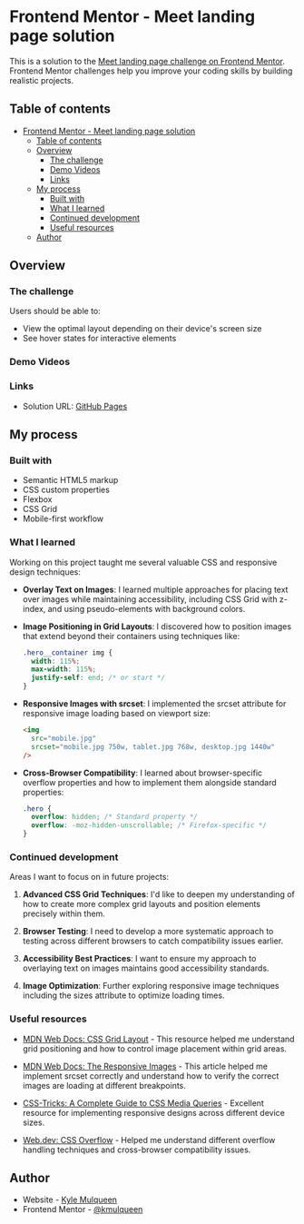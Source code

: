 # Frontend Mentor - Meet landing page solution

This is a solution to the [Meet landing page challenge on Frontend Mentor](https://www.frontendmentor.io/challenges/meet-landing-page-rbTDS6OUR). Frontend Mentor challenges help you improve your coding skills by building realistic projects.

## Table of contents

- [Frontend Mentor - Meet landing page solution](#frontend-mentor---meet-landing-page-solution)
  - [Table of contents](#table-of-contents)
  - [Overview](#overview)
    - [The challenge](#the-challenge)
    - [Demo Videos](#demo-videos)
    - [Links](#links)
  - [My process](#my-process)
    - [Built with](#built-with)
    - [What I learned](#what-i-learned)
    - [Continued development](#continued-development)
    - [Useful resources](#useful-resources)
  - [Author](#author)

## Overview

### The challenge

Users should be able to:

- View the optimal layout depending on their device's screen size
- See hover states for interactive elements

### Demo Videos

### Links

- Solution URL: [GitHub Pages](https://kmulqueen.github.io/meet-landing-page-challenge/)

## My process

### Built with

- Semantic HTML5 markup
- CSS custom properties
- Flexbox
- CSS Grid
- Mobile-first workflow

### What I learned

Working on this project taught me several valuable CSS and responsive design techniques:

- **Overlay Text on Images**: I learned multiple approaches for placing text over images while maintaining accessibility, including CSS Grid with z-index, and using pseudo-elements with background colors.

- **Image Positioning in Grid Layouts**: I discovered how to position images that extend beyond their containers using techniques like:

  ```css
  .hero__container img {
    width: 115%;
    max-width: 115%;
    justify-self: end; /* or start */
  }
  ```

- **Responsive Images with srcset**: I implemented the srcset attribute for responsive image loading based on viewport size:

  ```html
  <img
    src="mobile.jpg"
    srcset="mobile.jpg 750w, tablet.jpg 768w, desktop.jpg 1440w"
  />
  ```

- **Cross-Browser Compatibility**: I learned about browser-specific overflow properties and how to implement them alongside standard properties:
  ```css
  .hero {
    overflow: hidden; /* Standard property */
    overflow: -moz-hidden-unscrollable; /* Firefox-specific */
  }
  ```

### Continued development

Areas I want to focus on in future projects:

1. **Advanced CSS Grid Techniques**: I'd like to deepen my understanding of how to create more complex grid layouts and position elements precisely within them.

2. **Browser Testing**: I need to develop a more systematic approach to testing across different browsers to catch compatibility issues earlier.

3. **Accessibility Best Practices**: I want to ensure my approach to overlaying text on images maintains good accessibility standards.

4. **Image Optimization**: Further exploring responsive image techniques including the sizes attribute to optimize loading times.

### Useful resources

- [MDN Web Docs: CSS Grid Layout](https://developer.mozilla.org/en-US/docs/Web/CSS/CSS_Grid_Layout) - This resource helped me understand grid positioning and how to control image placement within grid areas.

- [MDN Web Docs: The Responsive Images](https://developer.mozilla.org/en-US/docs/Learn/HTML/Multimedia_and_embedding/Responsive_images) - This article helped me implement srcset correctly and understand how to verify the correct images are loading at different breakpoints.

- [CSS-Tricks: A Complete Guide to CSS Media Queries](https://css-tricks.com/a-complete-guide-to-css-media-queries/) - Excellent resource for implementing responsive designs across different device sizes.

- [Web.dev: CSS Overflow](https://web.dev/learn/css/overflow/) - Helped me understand different overflow handling techniques and cross-browser compatibility issues.

## Author

- Website - [Kyle Mulqueen](https://kmulqueen.github.io/portfolio-2025/)
- Frontend Mentor - [@kmulqueen](https://www.frontendmentor.io/profile/kmulqueen)
